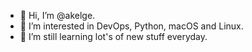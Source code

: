 - 👋 Hi, I’m @akelge.
- 👀 I’m interested in DevOps, Python, macOS and Linux.
- 🌱 I’m still learning lot's of new stuff everyday.

<!---
akelge/akelge is a ✨ special ✨ repository because its `README.md` (this file) appears on your GitHub profile.
You can click the Preview link to take a look at your changes.
--->
